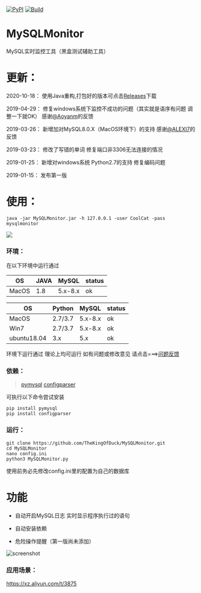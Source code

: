 [![PyPI](https://img.shields.io/badge/Python-All-blue.svg)]()
[![Build](https://img.shields.io/badge/Supported_OS-All-orange.svg)]()

# MySQLMonitor
MySQL实时监控工具（黑盒测试辅助工具）

# 更新：

2020-10-18：
  使用Java重构,打包好的版本可点击[Releases](https://github.com/TheKingOfDuck/MySQLMonitor/releases/tag/1.0)下载

2019-04-29：
  修复windows系统下监控不成功的问题（其实就是语序有问题 调整一下就OK） 感谢[@Aoyanm](https://github.com/Aoyanm)的反馈

2019-03-26：
  新增加对MySQL8.0.X（MacOS环境下）的支持 感谢[@ALEXI7](https://github.com/ALEXI7)的反馈

2019-03-23：
  修改了写错的单词 修复端口非3306无法连接的情况


2019-01-25：
  新增对windows系统 Python2.7的支持
  修复编码问题
  
2019-01-15：
  发布第一版



# 使用：

```
java -jar MySQLMonitor.jar -h 127.0.0.1 -user CoolCat -pass mysqlmonitor
```

![](https://github.com/TheKingOfDuck/MySQLMonitor/blob/master/img/screenshot.png?raw=true)

### 环境：
在以下环境中运行通过

| OS | JAVA | MySQL | status |
| --- | --- | --- | --- |
| MacOS | 1.8 | 5.x-8.x | ok |


| OS | Python | MySQL | status |
| --- | --- | --- | --- |
| MacOS | 2.7/3.7 | 5.x-8.x | ok |
| Win7 | 2.7/3.7 | 5.x-8.x | ok |
| ubuntu18.04 | 3.x | 5.x | ok |

环境下运行通过 
理论上均可运行 如有问题或修改意见 请点击===>[问题反馈](https://github.com/TheKingOfDuck/MySQLMonitor/issues)

### 依赖：


> [pymysql](https://github.com/PyMySQL/PyMySQL)
> [configparser](https://docs.python.org/3/library/configparser.html)

可执行以下命令尝试安装

```
pip install pymysql
pip install configparser
```

### 运行：

```
git clone https://github.com/TheKingOfDuck/MySQLMonitor.git
cd MySQLMonitor
nano config.ini
python3 MySQLMonitor.py
```

使用前务必先修改config.ini里的配置为自己的数据库

# 功能

* 自动开启MySQL日志 实时显示程序执行过的语句

* 自动安装依赖

* 危险操作提醒（第一版尚未添加）

![screenshot](https://github.com/TheKingOfDuck/MySQLMonitor/blob/master/screenshot.png)

### 应用场景：

https://xz.aliyun.com/t/3875
        


